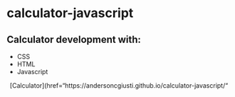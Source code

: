 # calculator-javascript

## Calculator development with:

- CSS
- HTML
- Javascript

<p align="center">
  [Calculator](href=“https://andersoncgiusti.github.io/calculator-javascript/“
</p>




